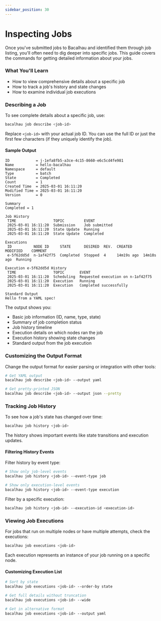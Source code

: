 ```yaml
---
sidebar_position: 30
---
```

# Inspecting Jobs

Once you've submitted jobs to Bacalhau and identified them through job listing, you'll often need to dig deeper into specific jobs. This guide covers the commands for getting detailed information about your jobs.

### What You'll Learn

* How to view comprehensive details about a specific job
* How to track a job's history and state changes
* How to examine individual job executions

### Describing a Job

To see complete details about a specific job, use:

```bash
bacalhau job describe <job-id>
```

Replace `<job-id>` with your actual job ID. You can use the full ID or just the first few characters (if they uniquely identify the job).

#### Sample Output

```
ID            = j-1efa8fb5-a3ce-4c15-8660-e6c5cd4fe981
Name          = hello-bacalhau
Namespace     = default
Type          = batch
State         = Completed
Count         = 1
Created Time  = 2025-03-01 16:11:20
Modified Time = 2025-03-01 16:11:20
Version       = 0

Summary
Completed = 1

Job History
 TIME                 TOPIC         EVENT
 2025-03-01 16:11:20  Submission    Job submitted
 2025-03-01 16:11:20  State Update  Running
 2025-03-01 16:11:20  State Update  Completed

Executions
 ID          NODE ID     STATE      DESIRED  REV.  CREATED     MODIFIED    COMMENT
 e-5f62dd5d  n-1af42f75  Completed  Stopped  4     14m19s ago  14m18s ago  Running

Execution e-5f62dd5d History
 TIME                 TOPIC       EVENT
 2025-03-01 16:11:20  Scheduling  Requested execution on n-1af42f75
 2025-03-01 16:11:20  Execution   Running
 2025-03-01 16:11:20  Execution   Completed successfully

Standard Output
Hello from a YAML spec!

```

The output shows you:

* Basic job information (ID, name, type, state)
* Summary of job completion status
* Job history timeline
* Execution details on which nodes ran the job
* Execution history showing state changes
* Standard output from the job execution

### Customizing the Output Format

Change the output format for easier parsing or integration with other tools:

```bash
# Get YAML output
bacalhau job describe <job-id> --output yaml

# Get pretty-printed JSON
bacalhau job describe <job-id> --output json --pretty
```

### Tracking Job History

To see how a job's state has changed over time:

```bash
bacalhau job history <job-id>
```

The history shows important events like state transitions and execution updates.

#### Filtering History Events

Filter history by event type:

```bash
# Show only job-level events
bacalhau job history <job-id> --event-type job

# Show only execution-level events
bacalhau job history <job-id> --event-type execution
```

Filter by a specific execution:

```bash
bacalhau job history <job-id> --execution-id <execution-id>
```

### Viewing Job Executions

For jobs that run on multiple nodes or have multiple attempts, check the executions:

```bash
bacalhau job executions <job-id>
```

Each execution represents an instance of your job running on a specific node.

#### Customizing Execution List

```bash
# Sort by state
bacalhau job executions <job-id> --order-by state

# Get full details without truncation
bacalhau job executions <job-id> --wide

# Get in alternative format
bacalhau job executions <job-id> --output yaml
```

